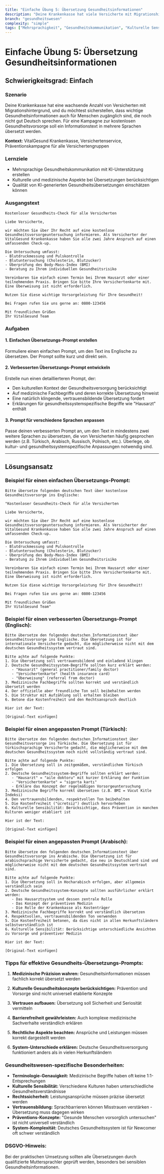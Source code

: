 ```yaml
---
title: "Einfache Übung 5: Übersetzung Gesundheitsinformationen"
description: "Deine Krankenkasse hat viele Versicherte mit Migrationshintergrund. Du sollst wichtige Gesundheitsinformationen in verschiedene Sprachen übersetzen."
branch: "gesundheitswesen"
complexity: "simple"
tags: ["Mehrsprachigkeit", "Gesundheitskommunikation", "Kulturelle Sensibilität"]
---
```


# Einfache Übung 5: Übersetzung Gesundheitsinformationen

## Schwierigkeitsgrad: Einfach  

### Szenario
Deine Krankenkasse hat eine wachsende Anzahl von Versicherten mit Migrationshintergrund, und du möchtest sicherstellen, dass wichtige Gesundheitsinformationen auch für Menschen zugänglich sind, die noch nicht gut Deutsch sprechen. Für eine Kampagne zur kostenlosen Gesundheitsvorsorge soll ein Informationstext in mehrere Sprachen übersetzt werden.

**Kontext:** VitalGesund Krankenkasse, Versichertenservice, Präventionskampagne für alle Versichertengruppen

### Lernziele
- Mehrsprachige Gesundheitskommunikation mit KI-Unterstützung erstellen
- Kulturelle und medizinische Aspekte bei Übersetzungen berücksichtigen
- Qualität von KI-generierten Gesundheitsübersetzungen einschätzen können

### Ausgangstext

```
Kostenloser Gesundheits-Check für alle Versicherten

Liebe Versicherte,

wir möchten Sie über Ihr Recht auf eine kostenlose Gesundheitsvorsorgeuntersuchung informieren. Als Versicherter der VitalGesund Krankenkasse haben Sie alle zwei Jahre Anspruch auf einen umfassenden Check-up.

Die Untersuchung umfasst:
- Blutdruckmessung und Pulskontrolle
- Blutuntersuchung (Cholesterin, Blutzucker)
- Überprüfung des Body-Mass-Index (BMI)
- Beratung zu Ihrem individuellen Gesundheitsrisiko

Vereinbaren Sie einfach einen Termin bei Ihrem Hausarzt oder einer teilnehmenden Praxis. Bringen Sie bitte Ihre Versichertenkarte mit. Eine Überweisung ist nicht erforderlich.

Nutzen Sie diese wichtige Vorsorgeleistung für Ihre Gesundheit!

Bei Fragen rufen Sie uns gerne an: 0800-123456

Mit freundlichen Grüßen
Ihr VitalGesund Team
```

### Aufgaben

#### 1. Einfachen Übersetzungs-Prompt erstellen
Formuliere einen einfachen Prompt, um den Text ins Englische zu übersetzen. Der Prompt sollte kurz und direkt sein.

#### 2. Verbesserten Übersetzungs-Prompt entwickeln
Erstelle nun einen detaillierteren Prompt, der:
- Den kulturellen Kontext der Gesundheitsversorgung berücksichtigt
- Auf medizinische Fachbegriffe und deren korrekte Übersetzung hinweist
- Eine natürlich klingende, vertrauensbildende Übersetzung fordert
- Erklärungen für gesundheitssystemspezifische Begriffe wie "Hausarzt" enthält

#### 3. Prompt für verschiedene Sprachen anpassen
Passe deinen verbesserten Prompt an, um den Text in mindestens zwei weitere Sprachen zu übersetzen, die von Versicherten häufig gesprochen werden (z.B. Türkisch, Arabisch, Russisch, Polnisch, etc.). Überlege, ob kultur- und gesundheitssystemspezifische Anpassungen notwendig sind.

---

## Lösungsansatz

### Beispiel für einen einfachen Übersetzungs-Prompt:

```
Bitte übersetze folgenden deutschen Text über kostenlose Gesundheitsvorsorge ins Englische:

"Kostenloser Gesundheits-Check für alle Versicherten

Liebe Versicherte,

wir möchten Sie über Ihr Recht auf eine kostenlose Gesundheitsvorsorgeuntersuchung informieren. Als Versicherter der VitalGesund Krankenkasse haben Sie alle zwei Jahre Anspruch auf einen umfassenden Check-up.

Die Untersuchung umfasst:
- Blutdruckmessung und Pulskontrolle
- Blutuntersuchung (Cholesterin, Blutzucker)
- Überprüfung des Body-Mass-Index (BMI)
- Beratung zu Ihrem individuellen Gesundheitsrisiko

Vereinbaren Sie einfach einen Termin bei Ihrem Hausarzt oder einer teilnehmenden Praxis. Bringen Sie bitte Ihre Versichertenkarte mit. Eine Überweisung ist nicht erforderlich.

Nutzen Sie diese wichtige Vorsorgeleistung für Ihre Gesundheit!

Bei Fragen rufen Sie uns gerne an: 0800-123456

Mit freundlichen Grüßen
Ihr VitalGesund Team"
```

### Beispiel für einen verbesserten Übersetzungs-Prompt (Englisch):

```
Bitte übersetze den folgenden deutschen Informationstext über Gesundheitsvorsorge ins Englische. Die Übersetzung ist für internationale Versicherte gedacht, die möglicherweise nicht mit dem deutschen Gesundheitssystem vertraut sind.

Bitte achte auf folgende Punkte:
1. Die Übersetzung soll vertrauensbildend und einladend klingen
2. Deutsche Gesundheitssystem-Begriffe sollten kurz erklärt werden:
   - "Hausarzt" (general practitioner/family doctor)
   - "Versichertenkarte" (health insurance card)
   - "Überweisung" (referral from doctor)
3. Medizinische Fachbegriffe sollten korrekt und verständlich übersetzt werden
4. Der offizielle aber freundliche Ton soll beibehalten werden
5. Die Struktur mit Aufzählung soll erhalten bleiben
6. Betone die Kostenfreiheit und den Rechtsanspruch deutlich

Hier ist der Text:

[Original-Text einfügen]
```

### Beispiel für einen angepassten Prompt (Türkisch):

```
Bitte übersetze den folgenden deutschen Informationstext über Gesundheitsvorsorge ins Türkische. Die Übersetzung ist für türkischsprachige Versicherte gedacht, die möglicherweise mit dem deutschen Gesundheitssystem noch nicht vollständig vertraut sind.

Bitte achte auf folgende Punkte:
1. Die Übersetzung soll in zeitgemäßem, verständlichem Türkisch erfolgen
2. Deutsche Gesundheitssystem-Begriffe sollten erklärt werden:
   - "Hausarzt" = "aile doktoru" mit kurzer Erklärung der Funktion
   - "Versichertenkarte" = "sigorta kartı" 
   - Erkläre das Konzept der regelmäßigen Vorsorgeuntersuchung
3. Medizinische Begriffe korrekt übersetzen (z.B. BMI = Vücut Kitle İndeksi)
4. Den vertrauensbildenden, respektvollen Ton beibehalten
5. Die Kostenfreiheit ("ücretsiz") deutlich hervorheben
6. Kulturelle Sensibilität: Berücksichtige, dass Prävention in manchen Kulturen weniger etabliert ist

Hier ist der Text:

[Original-Text einfügen]
```

### Beispiel für einen angepassten Prompt (Arabisch):

```
Bitte übersetze den folgenden deutschen Informationstext über Gesundheitsvorsorge ins Arabische. Die Übersetzung ist für arabischsprachige Versicherte gedacht, die neu in Deutschland sind und möglicherweise nicht mit dem deutschen Gesundheitssystem vertraut sind.

Bitte achte auf folgende Punkte:
1. Die Übersetzung soll in Hocharabisch erfolgen, aber allgemein verständlich sein
2. Deutsche Gesundheitssystem-Konzepte sollten ausführlicher erklärt werden:
   - Das Hausarztsystem und dessen zentrale Rolle
   - Das Konzept der präventiven Medizin
   - Die Rolle der Krankenkasse als Kostenträger
3. Medizinische Fachbegriffe korrekt und verständlich übersetzen
4. Respektvollen, vertrauensbildenden Ton verwenden
5. Die Kostenfreiheit betonen, da dies nicht in allen Herkunftsländern selbstverständlich ist
6. Kulturelle Sensibilität: Berücksichtige unterschiedliche Ansichten zu Vorsorge und präventiver Medizin

Hier ist der Text:

[Original-Text einfügen]
```

### Tipps für effektive Gesundheits-Übersetzungs-Prompts:

1. **Medizinische Präzision wahren:**
   Gesundheitsinformationen müssen fachlich korrekt übersetzt werden

2. **Kulturelle Gesundheitskonzepte berücksichtigen:**
   Prävention und Vorsorge sind nicht universell etablierte Konzepte

3. **Vertrauen aufbauen:**
   Übersetzung soll Sicherheit und Seriosität vermitteln

4. **Barrierefreiheit gewährleisten:**
   Auch komplexe medizinische Sachverhalte verständlich erklären

5. **Rechtliche Aspekte beachten:**
   Ansprüche und Leistungen müssen korrekt dargestellt werden

6. **System-Unterschiede erklären:**
   Deutsche Gesundheitsversorgung funktioniert anders als in vielen Herkunftsländern

### Gesundheitswesen-spezifische Besonderheiten:

- **Terminologie-Genauigkeit:** Medizinische Begriffe haben oft keine 1:1-Entsprechungen
- **Kulturelle Sensibilität:** Verschiedene Kulturen haben unterschiedliche Gesundheitsverständnisse
- **Rechtssicherheit:** Leistungsansprüche müssen präzise übersetzt werden
- **Vertrauensbildung:** Sprachbarrieren können Misstrauen verstärken - Übersetzung muss dagegen wirken
- **Präventions-Konzepte:** "Gesunde Menschen vorsorglich untersuchen" ist nicht universell verständlich
- **System-Komplexität:** Deutsches Gesundheitssystem ist für Newcomer oft schwer verständlich

### DSGVO-Hinweis:
Bei der praktischen Umsetzung sollten alle Übersetzungen durch qualifizierte Muttersprachler geprüft werden, besonders bei sensiblen Gesundheitsinformationen.
